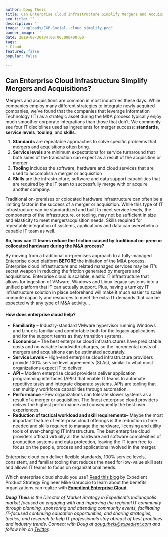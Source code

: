 ```yaml
---
author: Doug Theis
title: Can Enterprise Cloud Infrastructure Simplify Mergers and Acquisitions?
seo_title: ''
description: ''
image: "/uploads/EXP-Social--cloud_simplify.png"
banner_image: ''
date: 2019-08-30T04:00:00.000+00:00
tags:
- Cloud
featured: false
popular: false

---
```

## Can Enterprise Cloud Infrastructure Simplify Mergers and Acquisitions?

Mergers and acquisitions are common in most industries these days. While companies employ many different strategies to integrate newly acquired companies, we’ve found that the companies that leverage Information Technology (IT) as a strategic asset during the M&A process typically enjoy much smoother corporate integrations than those that don’t. We commonly see four IT disciplines used as ingredients for merger success: **standards**, **service levels**, **tooling**, and **skills**.

1. **Standards** are repeatable approaches to solve specific problems that mergers and acquisitions often bring.
2. **Service levels** are minimum expectations for service turnaround that both sides of the transaction can expect as a result of the acquisition or merger
3. **Tooling** includes the software, hardware and cloud services that are used to accomplish a merger or acquisition
4. **Skills** are the infrastructure, software and data support capabilities that are required by the IT team to successfully merge with or acquire another company.

Traditional on-premises or colocated hardware infrastructure can often be a limiting factor in the success of a merger or acquisition. While this type of IT infrastructure can be standardized and built to meet service levels, the components of the infrastructure, or tooling, may not be sufficient in size and elasticity to meet merger/acquisition needs. Skills required for repeatable integration of systems, applications and data can overwhelm a capable IT team as well.

**So, how can IT teams reduce the friction caused by traditional on-prem or collocated hardware during the M&A process?**

By moving from a traditional on-premises approach to a fully-managed Enterprise cloud platform **BEFORE** the initiation of the M&A process. Enterprise cloud infrastructure and related managed services may be IT’s secret weapon in reducing the friction generated by mergers and acquisitions. Enterprise cloud is scalable, elastic IT infrastructure that allows for ingestion of VMware, Windows and Linux legacy systems into a unified platform that IT can actually support. Plus, having a turnkey IT infrastructure solution in place beforehand will make it much easier to scale compute capacity and resources to meet the extra IT demands that can be expected with any type of M&A activity...

#### How does enterprise cloud help?

* **Familiarity –** Industry-standard VMware hypervisor running Windows and Linux is familiar and comfortable both for the legacy applications and for the support teams as they transition systems.
* **Economics –** The best enterprise cloud infrastructures have predictable costs and no variable bandwidth charges, so the incremental costs of mergers and acquisitions can be estimated accurately.
* **Service Levels –** High-end enterprise cloud infrastructure providers provide 100% service level agreements (SLAs), similar to what most organizations expect IT to deliver.
* **API –** Modern enterprise cloud providers deliver application programming interfaces (APIs) that enable IT teams to automate repetitive tasks and integrate disparate systems. APIs are tooling that can multiply workforce capabilities through automation.
* **Performance –** Few organizations can tolerate slower systems as a result of a merger or acquisition. The finest enterprise cloud providers deliver the highest performance and consequently the best user experiences.
* **Reduction of tactical workload and skill requirements–** Maybe the most important feature of enterprise cloud offerings is the reduction in time needed and skills required to manage the hardware, licensing and utility tools of ever-changing IT infrastructure. The best enterprise cloud providers offload virtually all the hardware and software complexities of production systems and data protection, leaving the IT team free to focus on the people, process and applications involved in the merger.

Enterprise cloud can deliver flexible standards, 100% service levels, consistent, and familiar tooling that reduces the need for low-value skill sets and allows IT teams to focus on organizational needs.

Which enterprise cloud should you use? [Read this blog](https://www.expedient.com/blog/expedient-enterprise-cloud-vs-on-prem-vmware-the-business-case-for-turnkey-infrastructure-as-a-service/) by Expedient Product Strategy Engineer Mike Garuccio to learn about the benefits organizations can realize with [**Expedient Enterprise Cloud**](https://www.expedient.com/services/infrastructure-as-a-service/cloud/).

**_Doug Theis_** _is the Director of Market Strategy in Expedient’s Indianapolis market focused on engaging with and improving the regional IT community through planning, sponsoring and attending community events, facilitating IT-focused continuing education opportunities, and sharing strategies, tactics, and research to help IT professionals stay abreast of best practices and industry trends. Connect with Doug at_ [_doug.theis@expedient.com_](mailto:doug.theis@expedient.com) _and follow him on_ [_Twitter_](https://twitter.com/dougtheis)_._